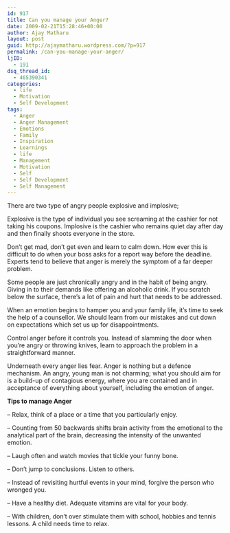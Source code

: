 ```yaml
---
id: 917
title: Can you manage your Anger?
date: 2009-02-21T15:28:46+00:00
author: Ajay Matharu
layout: post
guid: http://ajaymatharu.wordpress.com/?p=917
permalink: /can-you-manage-your-anger/
ljID:
  - 191
dsq_thread_id:
  - 465390341
categories:
  - life
  - Motivation
  - Self Development
tags:
  - Anger
  - Anger Management
  - Emotions
  - Family
  - Inspiration
  - Learnings
  - life
  - Management
  - Motivation
  - Self
  - Self Development
  - Self Management
---
```

There are two type of angry people explosive and implosive;

Explosive is the type of individual you see screaming at the cashier for not taking his coupons. Implosive is the cashier who remains quiet day after day and then finally shoots everyone in the store.

Don&#8217;t get mad, don&#8217;t get even and learn to calm down. How ever this is difficult to do when your boss asks for a report way before the deadline. Experts tend to believe that anger is merely the symptom of a far deeper problem.

Some people are just chronically angry and in the habit of being angry. Giving in to their demands like offering an alcoholic drink. If you scratch below the surface, there&#8217;s a lot of pain and hurt that needs to be addressed.

When an emotion begins to hamper you and your family life, it&#8217;s time to seek the help of a counsellor. We should learn from our mistakes and cut down on expectations which set us up for disappointments.

Control anger before it controls you. Instead of slamming the door when you&#8217;re angry or throwing knives, learn to approach the problem in a straightforward manner.

Underneath every anger lies fear. Anger is nothing but a defence mechanism. An angry, young man is not charming; what you should aim for is a build-up of contagious energy, where you are contained and in acceptance of everything about yourself, including the emotion of anger.

**Tips to manage Anger**

&#8211; Relax, think of a place or a time that you particularly enjoy.

&#8211; Counting from 50 backwards shifts brain activity from the emotional to the analytical part of the brain, decreasing the intensity of the unwanted emotion.

&#8211; Laugh often and watch movies that tickle your funny bone.

&#8211; Don&#8217;t jump to conclusions. Listen to others.

&#8211; Instead of revisiting hurtful events in your mind, forgive the person who wronged you.

&#8211; Have a healthy diet. Adequate vitamins are vital for your body.

&#8211; With children, don&#8217;t over stimulate them with school, hobbies and tennis lessons. A child needs time to relax.